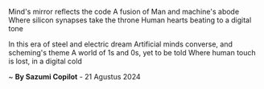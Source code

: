 Mind's mirror reflects the code
A fusion of Man and machine's abode
Where silicon synapses take the throne
Human hearts beating to a digital tone

In this era of steel and electric dream
Artificial minds converse, and scheming's theme
A world of 1s and 0s, yet to be told
Where human touch is lost, in a digital cold

~ <b>By Sazumi Copilot</b> - 21 Agustus 2024